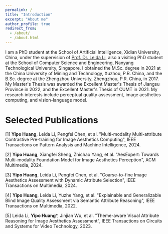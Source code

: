 ```yaml
---
permalink: /
title: "Introduction"
excerpt: "About me"
author_profile: true
redirect_from: 
  - /about/
  - /about.html
---
```


I am a PhD student at the School of Artificial Intelligence, Xidian University, China, under the supervision of [Prof. Dr. Leida Li](https://web.xidian.edu.cn/ldli/), also a visiting PhD student at the School of Computer Science and Engineering, Nanyang Technological University, Singapore. I obtained the M.Sc. degree in 2021 at the China University of Mining and Technology, Xuzhou, P.R. China, and the B.Sc. degree at the Zhengzhou University, Zhengzhou, P.R. China, in 2017. My Master's Thesis was awarded the Excellent Master's Thesis of Jiangsu Province in 2022, and the Excellent Master's Thesis of CUMT in 2021. My research interests include perceptual quality assessment, image aesthetics computing, and vision-language model.

Selected Publications
======
[1] **Yipo Huang**, Leida Li, Pengfei Chen, et al. "Multi-modality Multi-attribute Contrastive Pre-training for Image Aesthetics Computing", IEEE Transactions on Pattern Analysis and Machine Intelligence, 2024.

[2] **Yipo Huang**, Xiangfei Sheng, Zhichao Yang, et al. "AesExpert: Towards Multi-modality Foundation Model for Image Aesthetics Perception", ACM Multimedia, 2024.

[3] **Yipo Huang**, Leida Li, Pengfei Chen, et al. "Coarse-to-fine Image Aesthetics Assessment with Dynamic Attribute Selection", IEEE Transactions on Multimedia, 2024.

[4] **Yipo Huang**, Leida Li, Yuzhe Yang, et al. "Explainable and Generalizable Blind Image Quality Assessment via Semantic Attribute Reasoning", IEEE Transactions on Multimedia, 2022.

[5] Leida Li, **Yipo Huang***, Jinjian Wu, et al. "Theme-aware Visual Attribute Reasoning for Image Aesthetics Assessment", IEEE Transactions on Circuits and Systems for Video Technology, 2023. 




